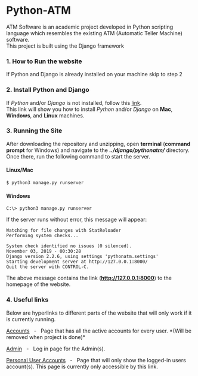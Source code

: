 # Python-ATM
ATM Software is an academic project developed in Python scripting language which resembles the existing ATM (Automatic Teller Machine) software.  
This project is built using the Django framework

### 1. How to Run the website
If Python and Django is already installed on your machine skip to step 2

### 2. Install Python and Django
If _Python_ and/or _Django_ is not installed, follow this [link][Python and Django install link].  
This link will show you how to install _Python_ and/or _Django_ on **Mac**, **Windows**, and **Linux** machines.

### 3. Running the Site
After downloading the repository and unzipping, open **terminal** (**command prompt** for Windows) and navigate to the **_../django/pythonatm/_** directory. Once there, run the following command to start the server.
#### Linux/Mac  
```
$ python3 manage.py runserver
```
#### Windows
```
C:\> python3 manage.py runserver
```
If the server runs without error, this message will appear:

```
Watching for file changes with StatReloader
Performing system checks...

System check identified no issues (0 silenced).
November 03, 2019 - 00:30:28
Django version 2.2.6, using settings 'pythonatm.settings'
Starting development server at http://127.0.0.1:8000/
Quit the server with CONTROL-C.
```

The above message contains the link (**http://127.0.0.1:8000**) to the homepage of the website.

### 4. Useful links
Below are hyperlinks to different parts of the website that will only work if it is currently running.

[Accounts][accounts page link]&nbsp;&nbsp;&nbsp;-&nbsp;&nbsp;&nbsp;Page that has all the active accounts for every user. \*(Will be removed when project is done)\*

[Admin][admin login page]&nbsp;&nbsp;&nbsp;-&nbsp;&nbsp;&nbsp;Log in page for the Admin(s).

[Personal User Accounts][user accounts page]&nbsp;&nbsp;&nbsp;-&nbsp;&nbsp;&nbsp;Page that will only show the logged-in users account(s). This page is currently only accessible by this link.







[Python and Django install link]: https://developer.mozilla.org/en-US/docs/Learn/Server-side/Django/development_environment
[accounts page link]: http://127.0.0.1:8000/catalog/accounts/
[admin login page]: http://127.0.0.1.8000/admin
[user accounts page]: http://127.0.0.1.8000/catalog/myaccounts
